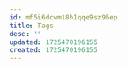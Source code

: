 ```yaml
---
id: mf5i6dcwm18h1qqe9sz96ep
title: Tags
desc: ''
updated: 1725470196155
created: 1725470196155
---
```

